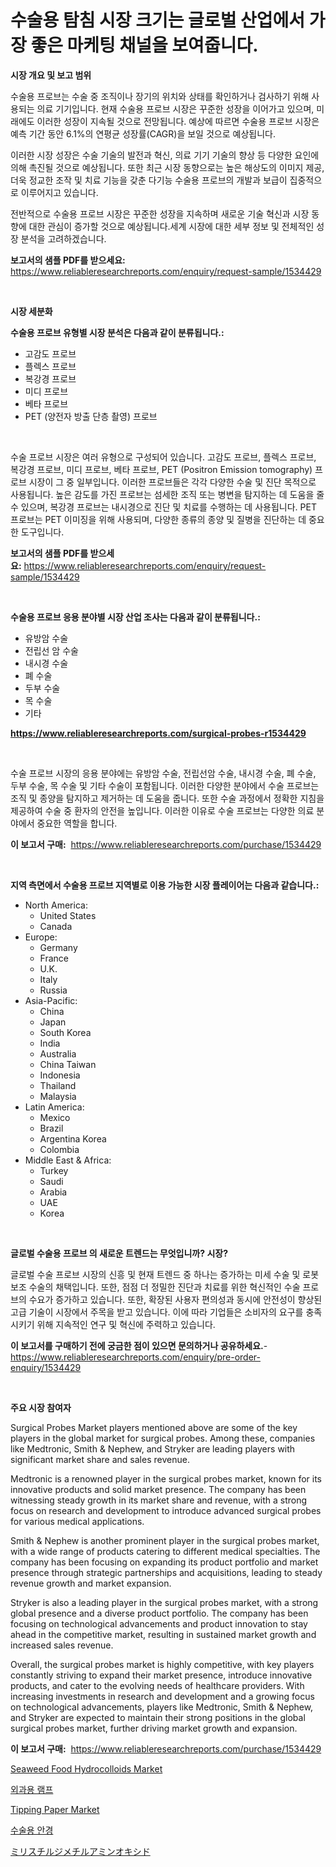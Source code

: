 <p><h1>수술용 탐침 시장 크기는 글로벌 산업에서 가장 좋은 마케팅 채널을 보여줍니다.</h1></p><p><strong>시장 개요 및 보고 범위</strong></p>
<p><p>수술용 프로브는 수술 중 조직이나 장기의 위치와 상태를 확인하거나 검사하기 위해 사용되는 의료 기기입니다. 현재 수술용 프로브 시장은 꾸준한 성장을 이어가고 있으며, 미래에도 이러한 성장이 지속될 것으로 전망됩니다. 예상에 따르면 수술용 프로브 시장은 예측 기간 동안 6.1%의 연평균 성장률(CAGR)을 보일 것으로 예상됩니다. </p><p>이러한 시장 성장은 수술 기술의 발전과 혁신, 의료 기기 기술의 향상 등 다양한 요인에 의해 촉진될 것으로 예상됩니다. 또한 최근 시장 동향으로는 높은 해상도의 이미지 제공, 더욱 정교한 조작 및 치료 기능을 갖춘 다기능 수술용 프로브의 개발과 보급이 집중적으로 이루어지고 있습니다.</p><p>전반적으로 수술용 프로브 시장은 꾸준한 성장을 지속하며 새로운 기술 혁신과 시장 동향에 대한 관심이 증가할 것으로 예상됩니다.세계 시장에 대한 세부 정보 및 전체적인 성장 분석을 고려하겠습니다.</p></p>
<p><strong>보고서의 샘플 PDF를 받으세요:</strong> <a href="https://www.reliableresearchreports.com/enquiry/request-sample/1534429">https://www.reliableresearchreports.com/enquiry/request-sample/1534429</a></p>
<p>&nbsp;</p>
<p><strong>시장 세분화</strong></p>
<p><strong>수술용 프로브 유형별 시장 분석은 다음과 같이 분류됩니다.:</strong></p>
<p><ul><li>고감도 프로브</li><li>플렉스 프로브</li><li>복강경 프로브</li><li>미디 프로브</li><li>베타 프로브</li><li>PET (양전자 방출 단층 촬영) 프로브</li></ul></p>
<p>&nbsp;</p>
<p><p>수술 프로브 시장은 여러 유형으로 구성되어 있습니다. 고감도 프로브, 플렉스 프로브, 복강경 프로브, 미디 프로브, 베타 프로브, PET (Positron Emission tomography) 프로브 시장이 그 중 일부입니다. 이러한 프로브들은 각각 다양한 수술 및 진단 목적으로 사용됩니다. 높은 감도를 가진 프로브는 섬세한 조직 또는 병변을 탐지하는 데 도움을 줄 수 있으며, 복강경 프로브는 내시경으로 진단 및 치료를 수행하는 데 사용됩니다. PET 프로브는 PET 이미징을 위해 사용되며, 다양한 종류의 종양 및 질병을 진단하는 데 중요한 도구입니다.</p></p>
<p><strong>보고서의 샘플 PDF를 받으세요:</strong>&nbsp;<a href="https://www.reliableresearchreports.com/enquiry/request-sample/1534429">https://www.reliableresearchreports.com/enquiry/request-sample/1534429</a></p>
<p>&nbsp;</p>
<p><strong> 수술용 프로브 응용 분야별 시장 산업 조사는 다음과 같이 분류됩니다.:</strong></p>
<p><ul><li>유방암 수술</li><li>전립선 암 수술</li><li>내시경 수술</li><li>폐 수술</li><li>두부 수술</li><li>목 수술</li><li>기타</li></ul></p>
<p><strong><a href="https://www.reliableresearchreports.com/surgical-probes-r1534429">https://www.reliableresearchreports.com/surgical-probes-r1534429</a></strong></p>
<p>&nbsp;</p>
<p><p>수술 프로브 시장의 응용 분야에는 유방암 수술, 전립선암 수술, 내시경 수술, 폐 수술, 두부 수술, 목 수술 및 기타 수술이 포함됩니다. 이러한 다양한 분야에서 수술 프로브는 조직 및 종양을 탐지하고 제거하는 데 도움을 줍니다. 또한 수술 과정에서 정확한 지침을 제공하여 수술 중 환자의 안전을 높입니다. 이러한 이유로 수술 프로브는 다양한 의료 분야에서 중요한 역할을 합니다.</p></p>
<p><strong>이 보고서 구매:</strong>&nbsp; <a href="https://www.reliableresearchreports.com/purchase/1534429">https://www.reliableresearchreports.com/purchase/1534429</a></p>
<p>&nbsp;</p>
<p><strong>지역 측면에서 수술용 프로브 지역별로 이용 가능한 시장 플레이어는 다음과 같습니다.:</strong></p>
<p><ul>
    <li>
        North America:
        <ul>
            <li>United States</li>
            <li>Canada</li>
        </ul>
    </li>
    <li>
        Europe:
        <ul>
            <li>Germany</li>
            <li>France</li>
            <li>U.K.</li>
            <li>Italy</li>
            <li>Russia</li>
        </ul>
    </li>
    <li>
        Asia-Pacific:
        <ul>
            <li>China</li>
            <li>Japan</li>
            <li>South Korea</li>
            <li>India</li>
            <li>Australia</li>
            <li>China Taiwan</li>
            <li>Indonesia</li>
            <li>Thailand</li>
            <li>Malaysia</li>
        </ul>
    </li>
    <li>
        Latin America:
        <ul>
            <li>Mexico</li>
            <li>Brazil</li>
            <li>Argentina Korea</li>
            <li>Colombia</li>
        </ul>
    </li>
    <li>
        Middle East & Africa:
        <ul>
            <li>Turkey</li>
            <li>Saudi</li>
            <li>Arabia</li>
            <li>UAE</li>
            <li>Korea</li>
        </ul>
    </li>
    </ul></p>
<p>&nbsp;</p>
<p><strong>글로벌 수술용 프로브 의 새로운 트렌드는 무엇입니까? 시장?</strong></p>
<p><p>글로벌 수술 프로브 시장의 신흥 및 현재 트렌드 중 하나는 증가하는 미세 수술 및 로봇 보조 수술의 채택입니다. 또한, 점점 더 정밀한 진단과 치료를 위한 혁신적인 수술 프로브의 수요가 증가하고 있습니다. 또한, 확장된 사용자 편의성과 동시에 안전성이 향상된 고급 기술이 시장에서 주목을 받고 있습니다. 이에 따라 기업들은 소비자의 요구를 충족시키기 위해 지속적인 연구 및 혁신에 주력하고 있습니다.</p></p>
<p><strong>이 보고서를 구매하기 전에 궁금한 점이 있으면 문의하거나 공유하세요.</strong>- <a href="https://www.reliableresearchreports.com/enquiry/pre-order-enquiry/1534429">https://www.reliableresearchreports.com/enquiry/pre-order-enquiry/1534429</a></p>
<p>&nbsp;</p>
<p><strong>주요 시장 참여자</strong></p>
<p><p>Surgical Probes Market players mentioned above are some of the key players in the global market for surgical probes. Among these, companies like Medtronic, Smith & Nephew, and Stryker are leading players with significant market share and sales revenue.</p><p>Medtronic is a renowned player in the surgical probes market, known for its innovative products and solid market presence. The company has been witnessing steady growth in its market share and revenue, with a strong focus on research and development to introduce advanced surgical probes for various medical applications.</p><p>Smith & Nephew is another prominent player in the surgical probes market, with a wide range of products catering to different medical specialties. The company has been focusing on expanding its product portfolio and market presence through strategic partnerships and acquisitions, leading to steady revenue growth and market expansion.</p><p>Stryker is also a leading player in the surgical probes market, with a strong global presence and a diverse product portfolio. The company has been focusing on technological advancements and product innovation to stay ahead in the competitive market, resulting in sustained market growth and increased sales revenue.</p><p>Overall, the surgical probes market is highly competitive, with key players constantly striving to expand their market presence, introduce innovative products, and cater to the evolving needs of healthcare providers. With increasing investments in research and development and a growing focus on technological advancements, players like Medtronic, Smith & Nephew, and Stryker are expected to maintain their strong positions in the global surgical probes market, further driving market growth and expansion.</p></p>
<p><strong>이 보고서 구매:</strong>&nbsp;&nbsp;<a href="https://www.reliableresearchreports.com/purchase/1534429">https://www.reliableresearchreports.com/purchase/1534429</a></p>
<p><p><a href="https://github.com/mabutironaldo/Market-Research-Report-List-4/blob/main/seaweed-food-hydrocolloids-market.md">Seaweed Food Hydrocolloids Market</a></p><p><a href="https://github.com/Hubertstyenger6685/Market-Research-Report-List-1/blob/main/957673218116.md">외과용 램프</a></p><p><a href="https://woozy-pyroraptor-a1f.notion.site/Tipping-Paper-Market-Size-2024-2031-Global-Industrial-Analysis-Key-Geographical-Regions-Market-S-831bb92e29d54c32b34e56eedf137bc0">Tipping Paper Market</a></p><p><a href="https://github.com/hxzi07639916/Market-Research-Report-List-1/blob/main/488881818115.md">수술용 안경</a></p><p><a href="https://github.com/dadanedu33/Market-Research-Report-List-1/blob/main/573748219677.md">ミリスチルジメチルアミンオキシド</a></p></p>